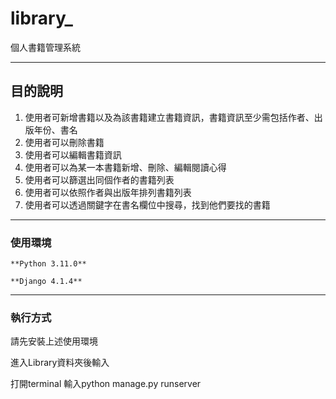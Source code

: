 # library_
個⼈書籍管理系統

-----
## 目的說明

1. 使⽤者可新增書籍以及為該書籍建立書籍資訊，書籍資訊⾄少需包括作者、出版年份、書名
2. 使⽤者可以刪除書籍
3. 使⽤者可以編輯書籍資訊
4. 使⽤者可以為某⼀本書籍新增、刪除、編輯閱讀⼼得
5. 使⽤者可以篩選出同個作者的書籍列表
6. 使⽤者可以依照作者與出版年排列書籍列表
7. 使⽤者可以透過關鍵字在書名欄位中搜尋，找到他們要找的書籍
-----

### 使用環境

`**Python 3.11.0**`

`**Django 4.1.4**`

-----

### 執行方式
請先安裝上述使用環境

進入Library資料夾後輸入 

打開terminal 輸入python manage.py runserver 


